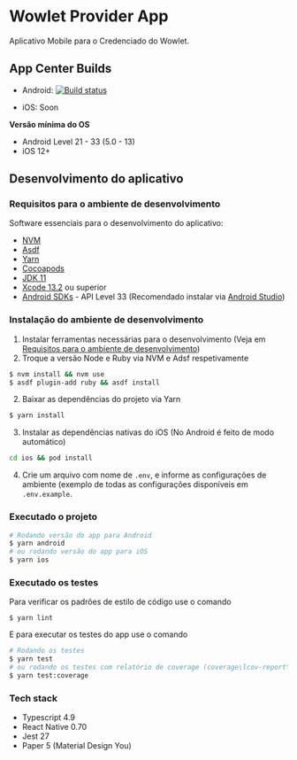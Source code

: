 # Wowlet Provider App

Aplicativo Mobile para o Credenciado do Wowlet.

## App Center Builds

- Android: [![Build status](https://build.appcenter.ms/v0.1/apps/68edaec2-037d-4ae1-b73b-b04cd793254f/branches/main/badge)](https://install.appcenter.ms/orgs/b2/apps/wowlet-provider-app/distribution_groups/po)

- iOS: Soon

**Versão mínima do OS**

- Android Level 21 - 33 (5.0 - 13)
- iOS 12+

## Desenvolvimento do aplicativo
### Requisitos para o ambiente de desenvolvimento

Software essenciais para o desenvolvimento do aplicativo:

- [NVM](https://github.com/nvm-sh/nvm#installing-and-updating)
- [Asdf](https://asdf-vm.com/guide/getting-started.html#_1-install-dependencies)
- [Yarn](https://classic.yarnpkg.com/lang/en/docs/install)
- [Cocoapods](https://guides.cocoapods.org/using/getting-started.html)
- [JDK 11](https://www.oracle.com/br/java/technologies/javase/jdk11-archive-downloads.html)
- [Xcode 13.2](https://apps.apple.com/us/app/xcode/id497799835) ou superior
- [Android SDKs](https://developer.android.com/about/versions/12/setup-sdk) - API Level 33 (Recomendado instalar via [Android Studio](https://developer.android.com/studio))

### Instalação do ambiente de desenvolvimento

1. Instalar ferramentas necessárias para o desenvolvimento (Veja em [Requisitos para o ambiente de desenvolvimento](#requisitos-para-o-ambiente-de-desenvolvimento))
2. Troque a versão Node e Ruby via NVM e Adsf respetivamente

```sh
$ nvm install && nvm use
$ asdf plugin-add ruby && asdf install
```

2. Baixar as dependências do projeto via Yarn

```sh
$ yarn install
```

3. Instalar as dependências nativas do iOS (No Android é feito de modo automático)

```sh
cd ios && pod install
```

4. Crie um arquivo com nome de `.env`, e informe as configurações de ambiente (exemplo de todas as configurações disponíveis em `.env.example`.

### Executado o projeto

```sh
# Rodando versão do app para Android
$ yarn android
# ou rodando versão do app para iOS
$ yarn ios
```

### Executado os testes

Para verificar os padrões de estilo de código use o comando

```
$ yarn lint
```

E para executar os testes do app use o comando

```sh
# Rodando os testes
$ yarn test
# ou rodando os testes com relatório de coverage (coverage\lcov-report\index.html)
$ yarn test:coverage
```

### Tech stack
- Typescript 4.9
- React Native 0.70
- Jest 27
- Paper 5 (Material Design You)
